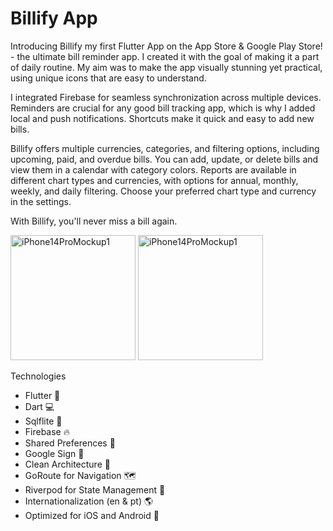 # Billify App

Introducing Billify my first Flutter App on the App Store & Google Play Store! - the ultimate bill reminder app. I created it with the goal of making it a part of daily routine. My aim was to make the app visually stunning yet practical, using unique icons that are easy to understand.

I integrated Firebase for seamless synchronization across multiple devices. Reminders are crucial for any good bill tracking app, which is why I added local and push notifications. Shortcuts make it quick and easy to add new bills.

Billify offers multiple currencies, categories, and filtering options, including upcoming, paid, and overdue bills. You can add, update, or delete bills and view them in a calendar with category colors. Reports are available in different chart types and currencies, with options for annual, monthly, weekly, and daily filtering. Choose your preferred chart type and currency in the settings.

With Billify, you'll never miss a bill again. 


<p align="left">
 <img width="200" alt="iPhone14ProMockup1" src="https://github.com/Shamaun01/Laundry-booking/assets/95437338/20b1ed0c-9e35-490e-be97-e70e83f2c39d" />
   <img width="200" alt="iPhone14ProMockup1" src="https://github.com/Shamaun01/Laundry-booking/assets/95437338/c5010f9c-4b20-4026-b7af-c38aece3fcb1" />
</p>



Technologies

- Flutter 🦋 
- Dart 💻
- Sqlflite 💽 
- Firebase 🔥
- Shared Preferences 💾
- Google Sign 🔑
- Clean Architecture 🔨
- GoRoute for Navigation 🗺️
- Riverpod for State Management 🚀
- Internationalization (en & pt) 🌎
- Optimized for iOS and Android 📱
